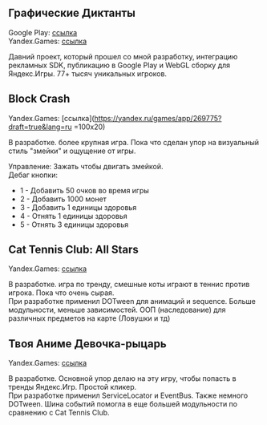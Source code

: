## Графические Диктанты
Google Play: [ссылка](https://play.google.com/store/apps/details?id=com.Pixoins.GraphicDictation&hl=ru&gl=US)\
Yandex.Games: [ссылка](https://yandex.ru/games/app/262912?draft=true&lang=ru)

Давний проект, который прошел со мной разработку, интеграцию рекламных SDK, публикацию в Google Play и WebGL сборку для Яндекс.Игры. 77+ тысяч уникальных игроков.

## Block Crash
Yandex.Games: [ссылка](https://yandex.ru/games/app/269775?draft=true&lang=ru =100x20)

В разработке. более крупная игра. Пока что сделан упор на визуальный стиль "змейки" и ощущение от игры.

Управление: Зажать чтобы двигать змейкой.\
Дебаг кнопки:
* 1 - Добавить 50 очков во время игры
* 2 - Добавить 1000 монет
* 3 - Добавить 1 единицы здоровья
* 4 - Отнять 1 единицы здоровья
* 5 - Отнять 3 единицы здоровья

## Cat Tennis Club: All Stars
Yandex.Games: [ссылка](https://yandex.ru/games/app/269896?draft=true&lang=ru)

В разработке. игра по тренду, смешные коты играют в теннис против игрока. Пока что очень сырая.\
При разработке применил DOTween для анимаций и sequence. Больше модульности, меньше зависимостей. ООП (наследование) для различных предметов на карте (Ловушки и тд)

## Твоя Аниме Девочка-рыцарь
Yandex.Games: [ссылка](https://yandex.ru/games/app/262913?draft=true&lang=ru)

В разработке. Основной упор делаю на эту игру, чтобы попасть в тренды Яндекс.Игр. Простой кликер.\
При разработке применил ServiceLocator и EventBus. Также немного DOTween. Шина событий помогла в еще большей модульности по сравнению с Cat Tennis Club.
